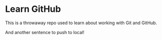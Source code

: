 # Learn GitHub

This is a throwaway repo used to learn about working with Git and GitHub.

And another sentence to push to local!
